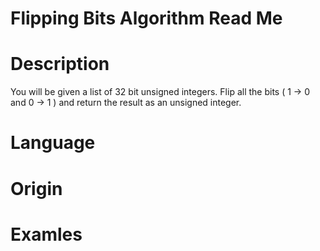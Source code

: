 # Flipping Bits Algorithm Read Me

# Description

You will be given a list of 32 bit unsigned integers. Flip all the bits ( 1 -> 0 and 0 -> 1 ) and return the result as an unsigned integer.

# Language

# Origin

# Examles